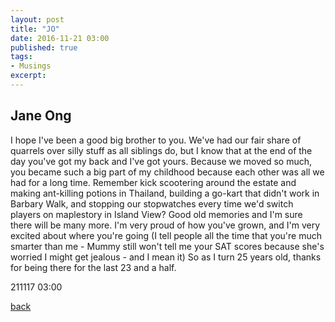 ```yaml
---
layout: post
title: "JO"
date: 2016-11-21 03:00
published: true
tags:
- Musings
excerpt:
---
```


## [](#header-2)Jane Ong

I hope I've been a good big brother to you. We've had our fair share of quarrels over silly stuff as all siblings do, but I know that at the end of the day you've got my back and I've got yours. Because we moved so much, you became such a big part of my childhood because each other was all we had for a long time. Remember kick scootering around the estate and making ant-killing potions in Thailand, building a go-kart that didn't work in Barbary Walk, and stopping our stopwatches every time we'd switch players on maplestory in Island View? Good old memories and I'm sure there will be many more. I'm very proud of how you've grown, and I'm very excited about where you're going (I tell people all the time that you're much smarter than me - Mummy still won't tell me your SAT scores because she's worried I might get jealous - and I mean it) So as I turn 25 years old, thanks for being there for the last 23 and a half.

211117 03:00

[back](/index)
